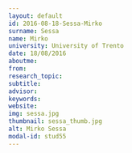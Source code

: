 ```yaml
---
layout: default 
id: 2016-08-18-Sessa-Mirko
surname: Sessa
name: Mirko
university: University of Trento
date: 18/08/2016
aboutme: 
from: 
research_topic: 
subtitle: 
advisor: 
keywords: 
website: 
img: sessa.jpg
thumbnail: sessa_thumb.jpg
alt: Mirko Sessa
modal-id: stud55
---
```

